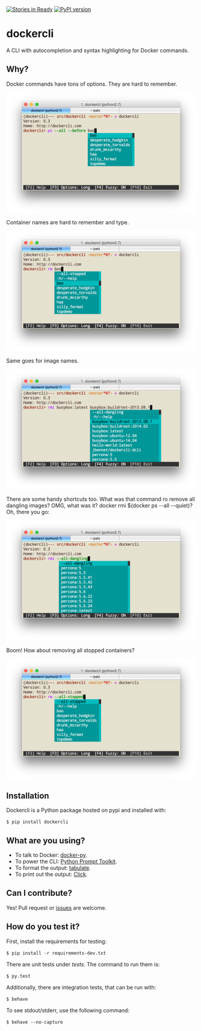[![Stories in Ready](https://badge.waffle.io/j-bennet/dockercli.png?label=ready&title=Ready)](https://waffle.io/j-bennet/dockercli)
[![PyPI version](https://badge.fury.io/py/dockercli.svg)](http://badge.fury.io/py/dockercli)
# dockercli
A CLI with autocompletion and syntax highlighting for Docker commands.

## Why?

Docker commands have tons of options. They are hard to remember.

![ps](screenshots/ps-containers.png)

Container names are hard to remember and type.

![rm](screenshots/rm-containers.png)

Same goes for image names.

![rmi](screenshots/rmi-images.png)

There are some handy shortcuts too. What was that command ro remove all dangling images? OMG, what was it? docker rmi $(docker ps --all --quiet)? Oh, there you go:

![rmi-dangling](screenshots/rmi-all-dangling.png)

Boom! How about removing all stopped containers?

![rm-stopped](screenshots/rm-all-stopped.png)

## Installation

Dockercli is a Python package hosted on pypi and installed with:

    $ pip install dockercli

## What are you using?

* To talk to Docker: [docker-py](https://github.com/docker/docker-py).
* To power the CLI: [Python Prompt Toolkit](http://github.com/jonathanslenders/python-prompt-toolkit).
* To format the output: [tabulate](https://pypi.python.org/pypi/tabulate).
* To print out the output: [Click](http://click.pocoo.org/3/).

## Can I contribute?

Yes! Pull request or [issues](https://github.com/j-bennet/dockercli/issues) are welcome.

## How do you test it?

First, install the requirements for testing:

    $ pip install -r requirements-dev.txt

There are unit tests under *tests*. The command to run them is:

    $ py.test

Additionally, there are integration tests, that can be run with:

    $ behave

To see stdout/stderr, use the following command:

    $ behave --no-capture
